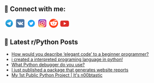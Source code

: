 ## 🔎 Connect with me:
[<img src="https://github.com/bullbesh/bullbesh/blob/main/images/Telegram.png" width="32" height="32" />](https://t.me/bullbesh)
[<img src="https://github.com/bullbesh/bullbesh/blob/main/images/VK.png" width="32" height="32" />](https://vk.com/bullbesh)
[<img src="https://github.com/bullbesh/bullbesh/blob/main/images/Twitter.png" width="32" height="32" />](https://twitter.com/bullbesh1)
[<img src="https://github.com/bullbesh/bullbesh/blob/main/images/Instagram.png" width="32" height="32" />](https://www.instagram.com/bullbesh)
[<img src="https://github.com/bullbesh/bullbesh/blob/main/images/Reddit.png" width="32" height="32" />](https://www.reddit.com/user/bullbesh)
[<img src="https://github.com/bullbesh/bullbesh/blob/main/images/YouTube.png" width="32" height="32" />](https://www.youtube.com/channel/UCtfjRs6uzgq5mfm8S06WTcg)

## 📕 Latest r/Python Posts
<!-- BLOG-POST-LIST:START -->
- [How would you deacribe ‘elegant code’ to a beginner programmer?](https://www.reddit.com/r/Python/comments/x474em/how_would_you_deacribe_elegant_code_to_a_beginner/)
- [i created a interpreted programing language in python!](https://www.reddit.com/r/Python/comments/x46wco/i_created_a_interpreted_programing_language_in/)
- [What Python debugger do you use?](https://www.reddit.com/r/Python/comments/x46len/what_python_debugger_do_you_use/)
- [I just published a package that generates website reports](https://www.reddit.com/r/Python/comments/x44egy/i_just_published_a_package_that_generates_website/)
- [My 1st Public Python Project | It&#39;s n00btastic](https://www.reddit.com/r/Python/comments/x43ion/my_1st_public_python_project_its_n00btastic/)
<!-- BLOG-POST-LIST:END -->
